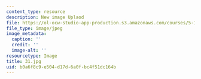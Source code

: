 ```yaml
---
content_type: resource
description: New image Uplaod
file: https://ol-ocw-studio-app-production.s3.amazonaws.com/courses/5-112-principles-of-chemical-science-fall-2005/b0a6f8c9e504d17d6a0fbc4f51dc164b_31.jpg
file_type: image/jpeg
image_metadata:
  caption: ''
  credit: ''
  image-alt: ''
resourcetype: Image
title: 31.jpg
uid: b0a6f8c9-e504-d17d-6a0f-bc4f51dc164b
---
```


